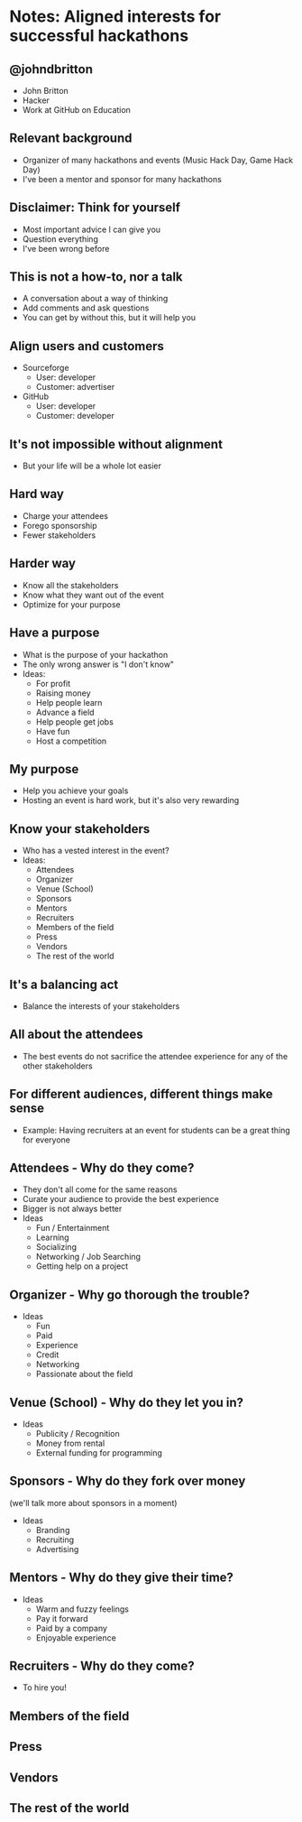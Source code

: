 # Notes: Aligned interests for successful hackathons

## @johndbritton
* John Britton
* Hacker
* Work at GitHub on Education

## Relevant background
* Organizer of many hackathons and events (Music Hack Day, Game Hack Day)
* I've been a mentor and sponsor for many hackathons

## Disclaimer: Think for yourself
* Most important advice I can give you
* Question everything
* I've been wrong before

## This is not a how-to, nor a talk
* A conversation about a way of thinking
* Add comments and ask questions
* You can get by without this, but it will help you

## Align users and customers
* Sourceforge
  * User: developer
  * Customer: advertiser
* GitHub
  * User: developer
  * Customer: developer

## It's not impossible without alignment
* But your life will be a whole lot easier

## Hard way
* Charge your attendees
* Forego sponsorship
* Fewer stakeholders

## Harder way
* Know all the stakeholders
* Know what they want out of the event
* Optimize for your purpose

## Have a purpose
* What is the purpose of your hackathon
* The only wrong answer is "I don't know"
* Ideas:
  * For profit
  * Raising money
  * Help people learn
  * Advance a field
  * Help people get jobs
  * Have fun
  * Host a competition

## My purpose
* Help you achieve your goals
* Hosting an event is hard work, but it's also very rewarding

## Know your stakeholders
* Who has a vested interest in the event?
* Ideas:
  * Attendees
  * Organizer
  * Venue (School)
  * Sponsors
  * Mentors
  * Recruiters
  * Members of the field
  * Press
  * Vendors
  * The rest of the world

## It's a balancing act
* Balance the interests of your stakeholders

## All about the attendees
* The best events do not sacrifice the attendee experience for any of the other stakeholders

## For different audiences, different things make sense
* Example: Having recruiters at an event for students can be a great thing for everyone

## Attendees - Why do they come?
* They don't all come for the same reasons
* Curate your audience to provide the best experience
* Bigger is not always better
* Ideas
  * Fun / Entertainment
  * Learning
  * Socializing
  * Networking / Job Searching
  * Getting help on a project

## Organizer - Why go thorough the trouble?
* Ideas
  * Fun
  * Paid
  * Experience
  * Credit
  * Networking
  * Passionate about the field

## Venue (School) - Why do they let you in?
* Ideas
  * Publicity / Recognition
  * Money from rental
  * External funding for programming

## Sponsors - Why do they fork over money
(we'll talk more about sponsors in a moment)
* Ideas
  * Branding
  * Recruiting
  * Advertising

## Mentors - Why do they give their time?
* Ideas
  * Warm and fuzzy feelings
  * Pay it forward
  * Paid by a company
  * Enjoyable experience

## Recruiters - Why do they come?
* To hire you!

## Members of the field
## Press
## Vendors
## The rest of the world

